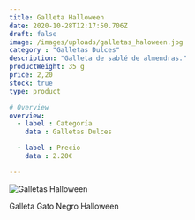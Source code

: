 ```yaml
---
title: Galleta Halloween
date: 2020-10-28T12:17:50.706Z
draft: false
image: /images/uploads/galletas_haloween.jpg
category : "Galletas Dulces"
description: "Galleta de sablé de almendras."
productWeight: 35 g
price: 2,20
stock: true
type: product

# Overview
overview:
  - label : Categoría
    data : Galletas Dulces

  - label : Precio
    data : 2.20€

---
```

![Galletas Halloween](/images/uploads/galletas_haloween.jpg "Galletas Halloween")

Galleta Gato Negro Halloween
